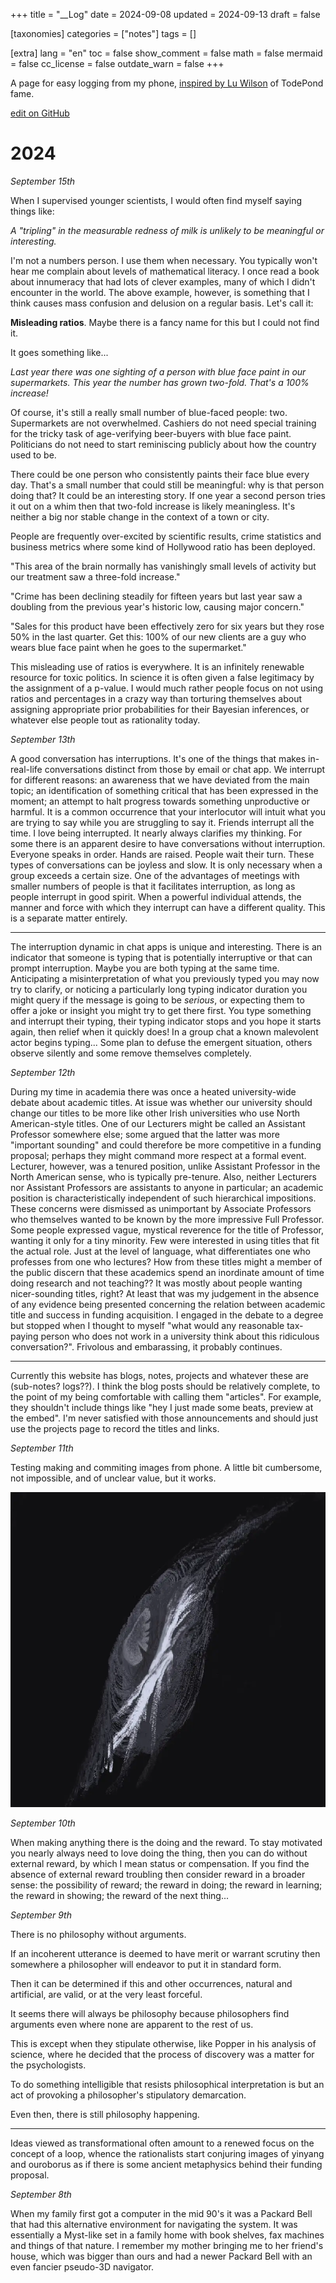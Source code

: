 +++
title = "__Log"
date = 2024-09-08
updated = 2024-09-13
draft = false

[taxonomies]
categories = ["notes"]
tags = []

[extra]
lang = "en"
toc = false
show_comment = false
math = false
mermaid = false
cc_license = false
outdate_warn = false
+++

A page for easy logging from my phone, [inspired by Lu Wilson](https://www.todepond.com/wikiblogarden/art/never-stop-writing/on-your-phone/) of TodePond fame.

[edit on GitHub](https://github.com/edibotopic/edibotopic-website/edit/master/content/notes/_log.md) 

# 2024

_September 15th_

When I supervised younger scientists, I would often find myself saying things like:

_A "tripling" in the measurable redness of milk is unlikely to be meaningful or interesting._

I'm not a numbers person. I use them when necessary. You typically won't hear me complain about levels of mathematical literacy. I once read a book about innumeracy that had lots of clever examples, many of which I didn't encounter in the world. The above example, however, is something that I think causes mass confusion and delusion on a regular basis. Let's call it:

**Misleading ratios**. Maybe there is a fancy name for this but I could not find it.

It goes something like...

_Last year there was one sighting of a person with blue face paint in our supermarkets. This year the number has grown two-fold. That's a 100% increase!_

Of course, it's still a really small number of blue-faced people: two. Supermarkets are not overwhelmed. Cashiers do not need special training for the tricky task of age-verifying beer-buyers with blue face paint. Politicians do not need to start reminiscing publicly about how the country used to be.

There could be one person who consistently paints their face blue every day. That's a small number that could still be meaningful: why is that person doing that? It could be an interesting story. If one year a second person tries it out on a whim then that two-fold increase is likely meaningless. It's neither a big nor stable change in the context of a town or city.

People are frequently over-excited by scientific results, crime statistics and business metrics where some kind of Hollywood ratio has been deployed.

"This area of the brain normally has vanishingly small levels of activity but our treatment saw a three-fold increase."

"Crime has been declining steadily for fifteen years but last year saw a doubling from the previous year's historic low, causing major concern."

"Sales for this product have been effectively zero for six years but they rose 50% in the last quarter. Get this: 100% of our new clients are a guy who wears blue face paint when he goes to the supermarket."

This misleading use of ratios is everywhere. It is an infinitely renewable resource for toxic politics. In science it is often given a false legitimacy by the assignment of a p-value. I would much rather people focus on not using ratios and percentages in a crazy way than torturing themselves about assigning appropriate prior probabilities for their Bayesian inferences, or whatever else people tout as rationality today.

_September 13th_

A good conversation has interruptions.
It's one of the things that makes in-real-life conversations distinct from those by email or chat app. We interrupt for different reasons: an awareness that we have deviated from the main topic; an identification of something critical that has been expressed in the moment; an attempt to halt progress towards something unproductive or harmful. It is a common occurrence that your interlocutor will intuit what you are trying to say while you are struggling to say it. Friends interrupt all the time. I love being interrupted. It nearly always clarifies my thinking. For some there is an apparent desire to have conversations without interruption. Everyone speaks in order. Hands are raised. People wait their turn. These types of conversations can be joyless and slow. It is only necessary when a group exceeds a certain size. One of the advantages of meetings with smaller numbers of people is that it facilitates interruption, as long as people interrupt in good spirit. When a powerful individual attends, the manner and force with which they interrupt can have a different quality. This is a separate matter entirely.

---

The interruption dynamic in chat apps is unique and interesting. There is an indicator that someone is typing that is potentially interruptive or that can prompt interruption. Maybe you are both typing at the same time. Anticipating a misinterpretation of what you previously typed you may now try to clarify, or noticing a particularly long typing indicator duration you might query if the message is going to be _serious_, or expecting them to offer a joke or insight you might try to get there first. You type something and interrupt their typing, their typing indicator stops and you hope it starts again, then relief when it quickly does! In a group chat a known malevolent actor begins typing... Some plan to defuse the emergent situation, others observe silently and some remove themselves completely.

_September 12th_

During my time in academia there was once a heated university-wide debate about academic titles. At issue was whether our university should change our titles to be more like other Irish universities who use North American-style titles. One of our Lecturers might be called an Assistant Professor somewhere else; some argued that the latter was more "important sounding" and could therefore be more competitive in a funding proposal; perhaps they might command more respect at a formal event. Lecturer, however, was a tenured position, unlike Assistant Professor in the North American sense, who is typically pre-tenure. Also, neither Lecturers nor Assistant Professors are assistants to anyone in particular; an academic position is characteristically independent of such hierarchical impositions. These concerns were dismissed as unimportant by Associate Professors who themselves wanted to be known by the more impressive Full Professor. Some people expressed vague, mystical reverence for the title of Professor, wanting it only for a tiny minority. Few were interested in using titles that fit the actual role. Just at the level of language, what differentiates one who professes from one who lectures? How from these titles might a member of the public discern that these academics spend an inordinate amount of time doing research and not teaching?? It was mostly about people wanting nicer-sounding titles, right? At least that was my judgement in the absence of any evidence being presented concerning the relation between academic title and success in funding acquisition. I engaged in the debate to a degree but stopped when I thought to myself "what would any reasonable tax-paying person who does not work in a university think about this ridiculous conversation?". Frivolous and embarassing, it probably continues.

---

Currently this website has blogs, notes, projects and whatever these are (sub-notes? logs??). I think the blog posts should be relatively complete, to the point of my being comfortable with calling them "articles". For example, they shouldn't include things like "hey I just made some beats, preview at the embed". I'm never satisfied with those announcements and should just use the projects page to record the titles and links.

_September 11th_

Testing making and commiting images from phone. A little bit cumbersome, not impossible, and of unclear value, but it works.

![Abstract image](/figs/worn.webp "abstract image")

_September 10th_

When making anything there is the doing and the reward.
To stay motivated you nearly always need to love doing the thing, then you can do without external reward, by which I mean status or compensation.
If you find the absence of external reward troubling then consider reward in a broader sense: the possibility of reward; the reward in doing; the reward in learning; the reward in showing; the reward of the next thing...

_September 9th_

There is no philosophy without arguments.

If an incoherent utterance is deemed to have merit or warrant scrutiny then somewhere a philosopher will endeavor to put it in standard form.

Then it can be determined if this and other occurrences, natural and artificial, are valid, or at the very least forceful.

It seems there will always be philosophy because philosophers find arguments even where none are apparent to the rest of us.

This is except when they stipulate otherwise, like Popper in his analysis of science, where he decided that the process of discovery was a matter for the psychologists.

To do something intelligible that resists philosophical interpretation is but an act of provoking a philosopher's stipulatory demarcation.

Even then, there is still philosophy happening.

---

Ideas viewed as transformational often amount to a renewed focus on the concept of a loop, whence the rationalists start conjuring images of yinyang and ouroborus as if there is some ancient metaphysics behind their funding proposal.

_September 8th_

When my family first got a computer in the mid 90's it was a Packard Bell that had this alternative environment for navigating the system. It was essentially a Myst-like set in a family home with book shelves, fax machines and things of that nature. I remember my mother bringing me to her friend's house, which was bigger than ours and had a newer Packard Bell with an even fancier pseudo-3D navigator.
